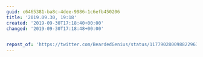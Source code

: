 ```yaml
---
guid: c6465381-ba8c-4dee-9986-1c6efb450206
title: '2019.09.30, 19:18'
created: '2019-09-30T17:18:40+00:00'
changed: '2019-09-30T17:18:48+00:00'


repost_of: 'https://twitter.com/BeardedGenius/status/1177902800988229632?s=20'
---
```


